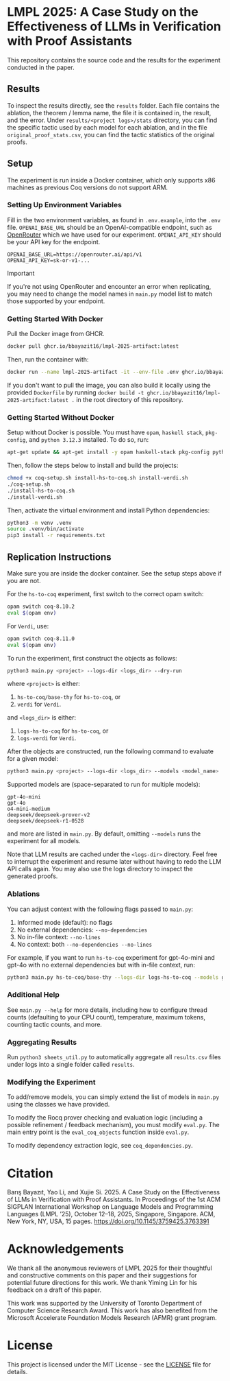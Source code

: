 # LMPL 2025: A Case Study on the Effectiveness of LLMs in Verification with Proof Assistants

This repository contains the source code and the results for the experiment conducted in the paper.

## Results

To inspect the results directly, see the `results` folder. Each file contains the ablation, the theorem / lemma name, the file it is contained in, the result, and the error. Under `results/<project logs>/stats` directory, you can find the specific tactic used by each model for each ablation, and in the file `original_proof_stats.csv`, you can find the tactic statistics of the original proofs.

## Setup

The experiment is run inside a Docker container, which only supports x86 machines as previous Coq versions do not support ARM.

### Setting Up Environment Variables

Fill in the two environment variables, as found in `.env.example`, into the `.env` file. `OPENAI_BASE_URL` should be an OpenAI-compatible endpoint, such as [OpenRouter](https://openrouter.ai/) which we have used for our experiment. `OPENAI_API_KEY` should be your API key for the endpoint.
```
OPENAI_BASE_URL=https://openrouter.ai/api/v1
OPENAI_API_KEY=sk-or-v1-...
```

> [!IMPORTANT]  
> If you're not using OpenRouter and encounter an error when replicating, you may need to change the model names in `main.py` model list to match those supported by your endpoint.

### Getting Started With Docker

Pull the Docker image from GHCR. 

```bash
docker pull ghcr.io/bbayazit16/lmpl-2025-artifact:latest
```

Then, run the container with:
```bash
docker run --name lmpl-2025-artifact -it --env-file .env ghcr.io/bbayazit16/lmpl-2025-artifact:latest
```

If you don't want to pull the image, you can also build it locally using the provided `Dockerfile` by running `docker build -t ghcr.io/bbayazit16/lmpl-2025-artifact:latest .` in the root directory of this repository.

### Getting Started Without Docker

Setup without Docker is possible. You must have `opam`, `haskell stack`, `pkg-config`, and `python 3.12.3` installed. To do so, run:
```bash
apt-get update && apt-get install -y opam haskell-stack pkg-config python3.12 python3-pip
```

Then, follow the steps below to install and build the projects:

```bash
chmod +x coq-setup.sh install-hs-to-coq.sh install-verdi.sh
./coq-setup.sh
./install-hs-to-coq.sh
./install-verdi.sh
```

Then, activate the virtual environment and install Python dependencies:
```bash
python3 -m venv .venv
source .venv/bin/activate
pip3 install -r requirements.txt
```

## Replication Instructions

Make sure you are inside the docker container. See the setup steps above if you are not.

For the `hs-to-coq` experiment, first switch to the correct opam switch:
```bash
opam switch coq-8.10.2
eval $(opam env)
```

For `Verdi`, use:
```bash
opam switch coq-8.11.0
eval $(opam env)
```

To run the experiment, first construct the objects as follows:
```bash
python3 main.py <project> --logs-dir <logs_dir> --dry-run
```
where `<project>` is either:
1) `hs-to-coq/base-thy` for `hs-to-coq`, or
2) `verdi` for `Verdi`.

and `<logs_dir>` is either:
1) `logs-hs-to-coq` for `hs-to-coq`, or
2) `logs-verdi` for `Verdi`.

After the objects are constructed, run the following command to evaluate for a given model:
```bash
python3 main.py <project> --logs-dir <logs_dir> --models <model_name>
```

Supported models are (space-separated to run for multiple models):
```
gpt-4o-mini
gpt-4o
o4-mini-medium
deepseek/deepseek-prover-v2
deepseek/deepseek-r1-0528
```

and more are listed in `main.py`. By default, omitting `--models` runs the experiment for all models.

Note that LLM results are cached under the `<logs-dir>` directory. Feel free to interrupt the experiment and resume later without having to redo the LLM API calls again. You may also use the logs directory to inspect the generated proofs.

### Ablations

You can adjust context with the following flags passed to `main.py`:
1. Informed mode (default): no flags
2. No external dependencies: `--no-dependencies`
3. No in-file context: `--no-lines`
4. No context: both `--no-dependencies --no-lines`

For example, if you want to run `hs-to-coq` experiment for gpt-4o-mini and gpt-4o with no external dependencies but with in-file context, run:
```bash
python3 main.py hs-to-coq/base-thy --logs-dir logs-hs-to-coq --models gpt-4o-mini gpt-4o --no-dependencies
```

### Additional Help
See `main.py --help` for more details, including how to configure thread counts (defaulting to your CPU count), temperature, maximum tokens, counting tactic counts, and more.

### Aggregating Results

Run `python3 sheets_util.py` to automatically aggregate all `results.csv` files under logs into a single folder called `results`.

### Modifying the Experiment

To add/remove models, you can simply extend the list of models in `main.py` using the classes we have provided.

To modify the Rocq prover checking and evaluation logic (including a possible refinement / feedback  mechanism), you must modify `eval.py`. The main entry point is the `eval_coq_objects` function inside `eval.py`.

To modify dependency extraction logic, see `coq_dependencies.py`.

# Citation

Barış Bayazıt, Yao Li, and Xujie Si. 2025. A Case Study on the Effectiveness of LLMs in Verification with Proof Assistants. In Proceedings of the 1st ACM SIGPLAN International Workshop on Language Models and Programming Languages (LMPL ’25), October 12–18, 2025, Singapore, Singapore. ACM, New York, NY, USA, 15 pages. https://doi.org/10.1145/3759425.3763391

# Acknowledgements

We thank all the anonymous reviewers of LMPL 2025 for their thoughtful and constructive comments on this paper and their suggestions for potential future directions for this work. We thank Yiming Lin for his feedback on a draft of this paper.

This work was supported by the University of Toronto Department of Computer Science Research Award. This work has also benefited from the Microsoft Accelerate Foundation Models Research (AFMR) grant program.

# License

This project is licensed under the MIT License - see the [LICENSE](LICENSE) file for details.
